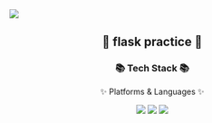 <img src="https://capsule-render.vercel.app/api?type=waving&color=auto&height=200&section=header&text=youngje_github&fontSize=90" />
<div align=center>
	<h2>🌱 flask practice 🌱</h2>
	<h3>📚 Tech Stack 📚</h3>
	<p>✨ Platforms & Languages ✨</p>
</div>

<div align="center">
	<img src="https://img.shields.io/badge/python-007396?style=flat&logo=python&logoColor=white" />
	<img src="https://img.shields.io/badge/flask-1572B6?style=flat&logo=flask&logoColor=white" />
	<img src="https://img.shields.io/badge/AWS-232F3E?style=flat&logo=Amazon AWS&logoColor=white" />
</div>
